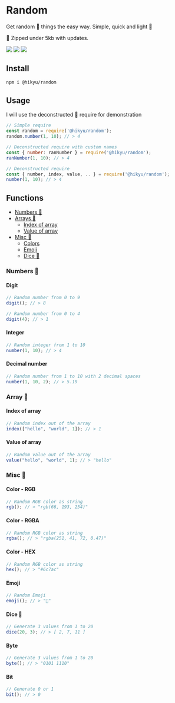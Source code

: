 # Random

Get random 🎲 things the easy way.
Simple, quick and light 🤏

📂 Zipped under 5kb with updates.

![](https://img.shields.io/bundlephobia/min/@hikyu/random?style=flat-square)
![](https://img.shields.io/npm/dw/@hikyu/random?style=flat-square)
![](https://img.shields.io/github/last-commit/jhikyu/-hikyu-random?style=flat-square)

## Install

```bash
npm i @hikyu/random
```

## Usage

I will use the deconstructed 🚧 require for demonstration
```js
// Simple require
const random = require('@hikyu/random');
random.number(1, 10); // > 4

// Deconstructed require with custom names
const { number: ranNumber } = require('@hikyu/random');
ranNumber(1, 10); // > 4

// Deconstructed require
const { number, index, value, .. } = require('@hikyu/random');
number(1, 10); // > 4
```

## Functions
- [Numbers 🔢](#numbers)
- [Arrays 📃](#array)
    - [Index of array](#index-of-array)
    - [Value of array](#value-of-array)
- [Misc 🤨](#misc)
    - [Colors](#color---rgb)
    - [Emoji](#emoji)
    - [Dice 🎲](#dice-🎲)

### Numbers 🔢

#### Digit

```js
// Random number from 0 to 9
digit(); // > 8

// Random number from 0 to 4
digit(4); // > 1
```

#### Integer

```js
// Random integer from 1 to 10
number(1, 10); // > 4
```

#### Decimal number

```js
// Random number from 1 to 10 with 2 decimal spaces
number(1, 10, 2); // > 5.19
```

### Array 📃

#### Index of array
```js
// Random index out of the array
index(["hello", "world", 1]); // > 1
```

#### Value of array
```js
// Random value out of the array
value("hello", "world", 1); // > "hello"
```

### Misc 🤨

#### Color - RGB
```js
// Random RGB color as string
rgb(); // > "rgb(66, 193, 254)"
```

#### Color - RGBA
```js
// Random RGB color as string
rgba(); // > "rgba(251, 41, 72, 0.47)"
```

#### Color - HEX
```js
// Random RGB color as string
hex(); // > "#6c7ac"
```

#### Emoji
```js
// Random Emoji
emoji(); // > "🚀"
```

#### Dice 🎲
```js
// Generate 3 values from 1 to 20
dice(20, 3); // > [ 2, 7, 11 ]
```

#### Byte
```js
// Generate 3 values from 1 to 20
byte(); // > "0101 1110"
```

#### Bit
```js
// Generate 0 or 1
bit(); // > 0
```